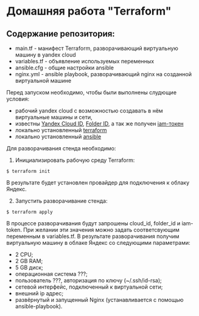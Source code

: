 # Домашняя работа "Terraform"   
  
## Содержание репозитория:
- main.tf - манифест Terraform, разворачивающий виртуальную машину в yandex cloud  
- variables.tf - объявление используемых переменных  
- ansible.cfg - общие настройки ansible  
- nginx.yml - ansible playbook, разворачивающий nginx на созданной виртуальной машине 
  
Перед запуском необходимо, чтобы были выполнены слудющие условия:  
  
- рабочий yandex cloud с возможностью создавать в нём виртуальные машины и сети, 
- известны  [Yandex Cloud ID](https://cloud.yandex.ru/docs/resource-manager/operations/cloud/get-id), [Folder ID](https://cloud.yandex.ru/docs/resource-manager/operations/folder/get-id), а так же получен [iam-токен](https://cloud.yandex.ru/docs/iam/concepts/authorization/iam-token)   
- локально установленный [terraform](https://hashicorp-releases.yandexcloud.net/terraform/)
- локально установленный [ansible](https://docs.ansible.com/ansible/latest/installation_guide/installation_distros.html)

Для разворачивания стенда необходимо:
1. Инициализировать рабочую среду Terraform:

```
$ terraform init
```
В результате будет установлен провайдер для подключения к облаку Яндекс.

2. Запустить разворачивание стенда:
```
$ terraform apply
```
В процессе разворачивания будут запрошены cloud_id, folder_id и iam-token. При желании эти значения можно задать соответсвующим переменным в variables.tf.
В результате разворачивания получим виртуальную машину в облаке Яндекс со следующими параметрами:
- 2 CPU;
- 2 GB RAM;
- 5 GB диск;
- операционная система ???;
- пользователь ???, авторизация по ключу (~/.ssh/id-rsa);
- сетевой интерфейс, подключенный к виртуальной сети;
- внешний ip адрес;
- развёрнутый и запущенный Nginx (устанавливается с помощью ansible-playbook).
